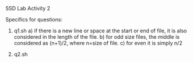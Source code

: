 SSD Lab Activity 2

Specifics for questions: 
1. q1.sh 
	a) if there is a new line or space at the start or end of file, it is also considered in the length of the file.
	b) for odd size files, the middle is considered as (n+1)/2, where n=size of file.
	c) for even it is simply n/2


2. q2.sh
	
	
